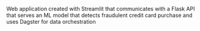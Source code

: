 Web application created with Streamlit that communicates with a Flask API that serves an ML model that detects fraudulent credit card purchase and uses Dagster for data orchestration 